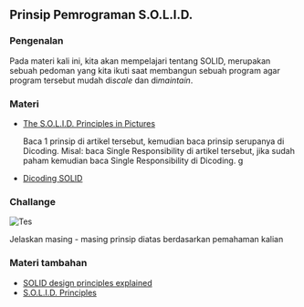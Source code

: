 ## Prinsip Pemrograman S.O.L.I.D.

### Pengenalan
Pada materi kali ini, kita akan mempelajari tentang SOLID, merupakan sebuah pedoman yang kita ikuti saat membangun sebuah program agar program tersebut mudah di*scale* dan di*maintain*.

### Materi

* [The S.O.L.I.D. Principles in Pictures](https://medium.com/backticks-tildes/the-s-o-l-i-d-principles-in-pictures-b34ce2f1e898)

  Baca 1 prinsip di artikel tersebut, kemudian baca prinsip serupanya di Dicoding. Misal: baca Single Responsibility di artikel tersebut, jika sudah paham kemudian baca Single Responsibility di Dicoding.
g
* [Dicoding SOLID](https://www.dicoding.com/academies/169/tutorials/7805)

### Challange

![Tes](https://miro.medium.com/max/2382/1*XOMTPWTpDLypkp079p9XXg.png)

Jelaskan masing - masing prinsip diatas berdasarkan pemahaman kalian 

### Materi tambahan
* [SOLID design principles explained](https://medium.com/bgl-tech/what-are-the-solid-design-principles-c61feff33685)
* [S.O.L.I.D. Principles](https://proandroiddev.com/s-o-l-i-d-principles-60e0f91afa6)
  
